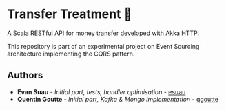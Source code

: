 # Transfer Treatment 💸

A Scala RESTful API for money transfer developed with Akka HTTP.

This repository is part of an experimental project on Event Sourcing architecture implementing the CQRS pattern.   

## Authors

* **Evan Suau**  - *Initial part, tests, handler optimisation* - [esuau](https://github.com/esuau)
* **Quentin Goutte** - *Initial part, Kafka & Mongo implementation* - [qgoutte](https://github.com/qgoutte)
